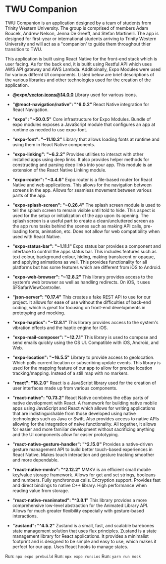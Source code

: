 # TWU Companion

TWU Companion is an application designed by a team of students from Trinity Western University. The group is comprised of members Adam Boucek, Andrew Nelson, Jenna De Greeff, and Stefan Martinelli. The app is designed for first-year or international students arriving to Trinity Western University and will act as a "companion' to guide them throughout thier transition to TWU. 

This application is built using React Native for the front-end stack which is user facing. As for the back end, it is buitlt using Restful API which uses AWS API gateway and AWS Lambda. Additioinally, Expo Modules were used for various differnt UI components. Listed below are brief descriptions of the various libraries and other technologies used for the creation of the application.

- **@expo/vector-icons@14.0.0**
  Library used for various icons.

- **"@react-navigation/native": "^6.0.2"**
  React Native integration for React Navigation.

- **"expo": "~50.0.5"**
  Core infrastructure for Expo Modules. Bundle of expo modules exposes a JavaScript module that configures an app at runtime as needed to use expo-font.

- **"expo-font": "~11.10.2"**
  Library that allows loading fonts at runtime and using them in React Native components.

- **"expo-linking": "~6.2.2"**
  Provides utilities to interact with other installed apps using deep links. It also provides helper methods for constructing and parsing deep links into your app. This module is an extension of the React Native Linking module.

- **"expo-router": "~3.4.6"**
  Expo router is a file-based router for React Native and web applications. This allows for the navigation between screens in the app. Allows for seamless movement between various parts of the app.

- **"expo-splash-screen": "~0.26.4"**
  The splash screen module is used to tell the splash screen to remain visible until told to hide. This aspect is used for the setup or initialization of the app upon its opening. The splash screen is a useful part to create a clean/uncluttered screen as the app runs tasks behind the scenes such as making API calls, pre-loading fonts, animation, etc. Does not allow for web compatibility when used with React Native.

- **"expo-status-bar": "~1.11.1"**
  Expo status bar provides a component and interface to control the apps status bar. This includes features such as text colour, background colour, hiding, making translucent or opaque, and applying animations as well. This provides functionality for all platforms but has some features which are different from iOS to Android.

- **"expo-web-browser": "~12.8.2"**
  This library provides access to the system’s web browser as well as handling redirects. On iOS, it uses SFSafariViewController.

- **"json-server": "0.17.4"**
  This creates a fake REST API to use for our project. It allows for ease of use without the difficulties of back-end coding, which is great for focusing on front-end developments in prototyping and mocking.

- **"expo-haptics": "~12.8.1"**
  This library provides access to the system's vibration effects and the haptic engine for iOS.

- **"expo-mail-composer": "~12.7.1"**
  This library is used to compose and send emails quickly using the OS UI. Compatible with iOS, Android, and Web.

- **"expo-location": "~16.5.5"**
  Library to provide access to geolocation. Which polls current location or subscribing update events. This library is used for the mapping feature of our app to allow for precise location tracking/mapping. Instead of a still map with no markers.

- **"react": "18.2.0"**
  React is a JavaScript library used for the creation of user interfaces made up from various components.

- **"react-native": "0.73.2"**
  React Native combines the eBay parts of native development with React. A framework for building native mobile apps using JavaScript and React which allows for writing applications that are indistinguishable from those developed using native technologies such as Java or Swift. Also provides access to native APIs allowing for the integration of naive functionality. All together, it allows for easier and more familiar development without sacrificing anything and the UI components allow for easier prototyping.

- **"react-native-gesture-handler": "^2.15.0"**
  Provides a native-driven gesture management API to build better touch-based experiences in React Native. Makes touch interaction and gesture tracking smoother and more dependable.

- **"react-native-mmkv": "^2.12.2"**
  MMKV is an efficient small mobile key/value storage framework. Allows for get and set strings, booleans and numbers. Fully synchronous calls. Encryption support. Provides fast and direct bindings to native C++ library. High performance when reading value from storage.

- **"react-native-reanimated": "^3.8.1"**
  This library provides a more comprehensive low-level abstraction for the Animated Library API. Allows for much greater flexibility especially with gesture-based interactions.

- **"zustand": "^4.5.2"**
  Zustand is a small, fast, and scalable barebones state management solution that uses flux principles. Zustand is a state management library for React applications. It provides a minimalist footprint and is designed to be simple and easy to use, which makes it perfect for our app. Uses React hooks to manage states.


Run: `npx expo prebuild`
Run: `npx expo run:ios`
Run: `yarn run mock`